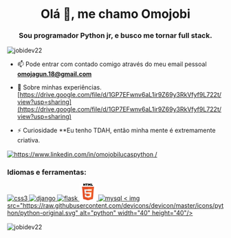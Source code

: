 <h1 align="center">Olá 👋, me chamo Omojobi</h1>
<h3 align="center">Sou programador Python jr, e busco me tornar full stack.</h3>

<p align="left"> <img src="https://komarev.com/ghpvc/?username=jobidev22&label=Profile%20views&color=0e75b6&style=flat" alt="jobidev22" /> </p>

- 📫 Pode entrar com contado comigo através do meu email pessoal **omojagun.18@gmail.com**

- 📄 Sobre minhas experiências. [https://drive.google.com/file/d/1GP7EFwnv6aL1ir9Z69y3RkVfyf9L722t/view?usp=sharing](https://drive.google.com/file/d/1GP7EFwnv6aL1ir9Z69y3RkVfyf9L722t/view?usp=sharing)

- ⚡ Curiosidade **Eu tenho TDAH, então minha mente é extremamente criativa.



<a href="https://linkedin.com/in/https://www.linkedin.com/in/omojobilucaspython/" target="blank"><img align="center" src="https:// raw.githubusercontent.com/rahuldkjain/github-profile-readme-generator/master/src/images/icons/Social/linked-in-alt.svg" alt="https://www.linkedin.com/in/omojobilucaspython /" height="30" width="40" /></a>
</p>

<h3 align="left">Idiomas e ferramentas:</h3>
<p align="left"> <a href="https://www.w3schools.com/css/" target="_blank" rel="noreferrer"> <img src="https://raw.githubusercontent. com/devicons/devicon/master/icons/css3/css3-original-wordmark.svg" alt="css3" width="40" height="40"/> </a> <a href="https:// www.djangoproject.com/" target="_blank" rel="noreferrer"> <img src="https://cdn.worldvectorlogo.com/logos/django.svg" alt="django" width="40" height ="40"/> </a> <a href="https://flask.palletsprojects.com/" target="_blank" rel="noreferrer"> <img src="https://www.vectorlogo.zone/logos/pocoo_flask/pocoo_flask-icon.svg" alt="flask" width="40" height="40"/> </a> <a href="https://www.w3.org/html/ " target="_blank" rel="noreferrer"> <img src="https://raw.githubusercontent.com/devicons/devicon/master/icons/html5/html5-original-wordmark.svg" alt="html5" width="40" height="40"/> </a> <a href="https://www.mysql.com/" target="_blank" rel="noreferrer"> <img src="https: //raw.githubusercontent.com/devicons/devicon/master/icons/mysql/mysql-original-wordmark.svg" alt="mysql" width="40" height="40"/> </a> <a href="https://www.python.org" target="_blank" rel="noreferrer"> < img src="https://raw.githubusercontent.com/devicons/devicon/master/icons/python/python-original.svg" alt="python" width="40" height="40"/> </a > </p>

<p><img align="center" src="https://github-readme-stats.vercel.app/api/top-langs?username=jobidev22&show_icons=true&locale=en&layout=compact" alt="jobidev22" /> </p>
